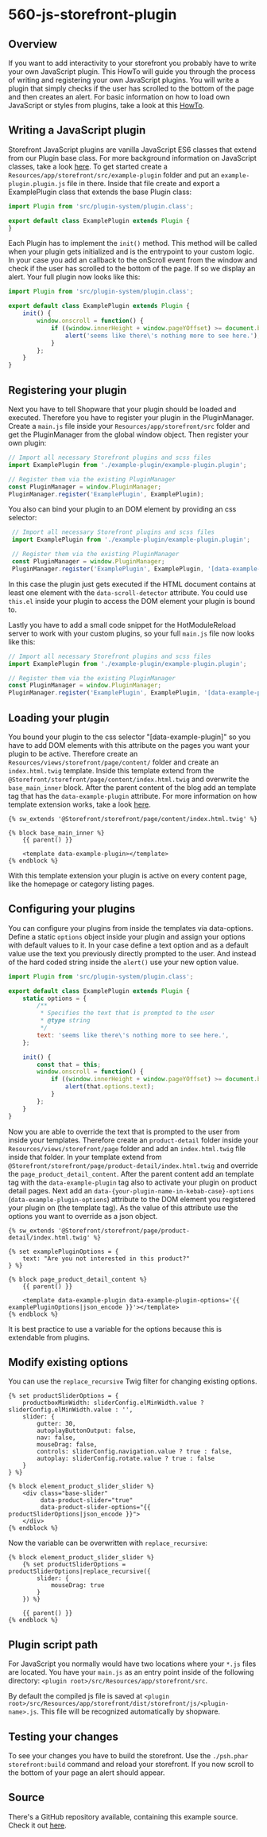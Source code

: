 # 560-js-storefront-plugin

## Overview

If you want to add interactivity to your storefront you probably have to write your own JavaScript plugin. This HowTo will guide you through the process of writing and registering your own JavaScript plugins. You will write a plugin that simply checks if the user has scrolled to the bottom of the page and then creates an alert. For basic information on how to load own JavaScript or styles from plugins, take a look at this [HowTo](330-storefront-assets.md).

## Writing a JavaScript plugin

Storefront JavaScript plugins are vanilla JavaScript ES6 classes that extend from our Plugin base class. For more background information on JavaScript classes, take a look [here](https://developer.mozilla.org/en-US/docs/Web/JavaScript/Reference/Classes). To get started create a `Resources/app/storefront/src/example-plugin` folder and put an `example-plugin.plugin.js` file in there. Inside that file create and export a ExamplePlugin class that extends the base Plugin class:

```javascript
import Plugin from 'src/plugin-system/plugin.class';

export default class ExamplePlugin extends Plugin {
}
```

Each Plugin has to implement the `init()` method. This method will be called when your plugin gets initialized and is the entrypoint to your custom logic. In your case you add an callback to the onScroll event from the window and check if the user has scrolled to the bottom of the page. If so we display an alert. Your full plugin now looks like this:

```javascript
import Plugin from 'src/plugin-system/plugin.class';

export default class ExamplePlugin extends Plugin {
    init() {
        window.onscroll = function() {
            if ((window.innerHeight + window.pageYOffset) >= document.body.offsetHeight) {
                alert('seems like there\'s nothing more to see here.');
            }
        };
    }
}
```

## Registering your plugin

Next you have to tell Shopware that your plugin should be loaded and executed. Therefore you have to register your plugin in the PluginManager. Create a `main.js` file inside your `Resources/app/storefront/src` folder and get the PluginManager from the global window object. Then register your own plugin:

```javascript
// Import all necessary Storefront plugins and scss files
import ExamplePlugin from './example-plugin/example-plugin.plugin';

// Register them via the existing PluginManager
const PluginManager = window.PluginManager;
PluginManager.register('ExamplePlugin', ExamplePlugin);
```

You also can bind your plugin to an DOM element by providing an css selector:

```javascript
 // Import all necessary Storefront plugins and scss files
 import ExamplePlugin from './example-plugin/example-plugin.plugin';

 // Register them via the existing PluginManager
 const PluginManager = window.PluginManager;
 PluginManager.register('ExamplePlugin', ExamplePlugin, '[data-example-plugin]');
```

In this case the plugin just gets executed if the HTML document contains at least one element with the `data-scroll-detector` attribute. You could use `this.el` inside your plugin to access the DOM element your plugin is bound to.

Lastly you have to add a small code snippet for the HotModuleReload server to work with your custom plugins, so your full `main.js` file now looks like this:

```javascript
// Import all necessary Storefront plugins and scss files
import ExamplePlugin from './example-plugin/example-plugin.plugin';

// Register them via the existing PluginManager
const PluginManager = window.PluginManager;
PluginManager.register('ExamplePlugin', ExamplePlugin, '[data-example-plugin]');
```

## Loading your plugin

You bound your plugin to the css selector "\[data-example-plugin\]" so you have to add DOM elements with this attribute on the pages you want your plugin to be active. Therefore create an `Resources/views/storefront/page/content/` folder and create an `index.html.twig` template. Inside this template extend from the `@Storefront/storefront/page/content/index.html.twig` and overwrite the `base_main_inner` block. After the parent content of the blog add an template tag that has the `data-example-plugin` attribute. For more information on how template extension works, take a look [here](250-extending-storefront-block.md).

```text
{% sw_extends '@Storefront/storefront/page/content/index.html.twig' %}

{% block base_main_inner %}
    {{ parent() }}

    <template data-example-plugin></template>
{% endblock %}
```

With this template extension your plugin is active on every content page, like the homepage or category listing pages.

## Configuring your plugins

You can configure your plugins from inside the templates via data-options. Define a static `options` object inside your plugin and assign your options with default values to it. In your case define a text option and as a default value use the text you previously directly prompted to the user. And instead of the hard coded string inside the `alert()` use your new option value.

```javascript
import Plugin from 'src/plugin-system/plugin.class';

export default class ExamplePlugin extends Plugin {
    static options = {
        /**
         * Specifies the text that is prompted to the user
         * @type string
         */
        text: 'seems like there\'s nothing more to see here.',
    };

    init() {
        const that = this;
        window.onscroll = function() {
            if ((window.innerHeight + window.pageYOffset) >= document.body.offsetHeight) {
                alert(that.options.text);
            }
        };
    }
}
```

Now you are able to override the text that is prompted to the user from inside your templates. Therefore create an `product-detail` folder inside your `Resources/views/storefront/page` folder and add an `index.html.twig` file inside that folder. In your template extend from `@Storefront/storefront/page/product-detail/index.html.twig` and override the `page_product_detail_content`. After the parent content add an template tag with the `data-example-plugin` tag also to activate your plugin on product detail pages. Next add an `data-{your-plugin-name-in-kebab-case}-options` \(`data-example-plugin-options`\) attribute to the DOM element you registered your plugin on \(the template tag\). As the value of this attribute use the options you want to override as a json object.

```text
{% sw_extends '@Storefront/storefront/page/product-detail/index.html.twig' %}

{% set examplePluginOptions = {
    text: "Are you not interested in this product?"
} %}

{% block page_product_detail_content %}
    {{ parent() }}

    <template data-example-plugin data-example-plugin-options='{{ examplePluginOptions|json_encode }}'></template>
{% endblock %}
```

It is best practice to use a variable for the options because this is extendable from plugins.

## Modify existing options

You can use the `replace_recursive` Twig filter for changing existing options.

```text
{% set productSliderOptions = {
    productboxMinWidth: sliderConfig.elMinWidth.value ? sliderConfig.elMinWidth.value : '',
    slider: {
        gutter: 30,
        autoplayButtonOutput: false,
        nav: false,
        mouseDrag: false,
        controls: sliderConfig.navigation.value ? true : false,
        autoplay: sliderConfig.rotate.value ? true : false
    }
} %}

{% block element_product_slider_slider %}
    <div class="base-slider"
         data-product-slider="true"
         data-product-slider-options="{{ productSliderOptions|json_encode }}">
    </div>
{% endblock %}
```

Now the variable can be overwritten with `replace_recursive`:

```text
{% block element_product_slider_slider %}
    {% set productSliderOptions = productSliderOptions|replace_recursive({
        slider: {
            mouseDrag: true
        }
    }) %}

    {{ parent() }}
{% endblock %}
```

## Plugin script path

For JavaScript you normally would have two locations where your `*.js` files are located. You have your `main.js` as an entry point inside of the following directory: `<plugin root>/src/Resources/app/storefront/src`.

By default the compiled js file is saved at `<plugin root>/src/Resources/app/storefront/dist/storefront/js/<plugin-name>.js`. This file will be recognized automatically by shopware.

## Testing your changes

To see your changes you have to build the storefront. Use the `./psh.phar storefront:build` command and reload your storefront. If you now scroll to the bottom of your page an alert should appear.

## Source

There's a GitHub repository available, containing this example source. Check it out [here](https://github.com/shopware/swag-docs-js-plugin).

